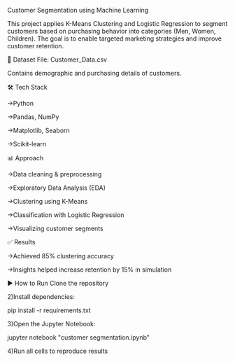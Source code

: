 Customer Segmentation using Machine Learning

This project applies K-Means Clustering and Logistic Regression to segment customers based on purchasing behavior into categories (Men, Women, Children). The goal is to enable targeted marketing strategies and improve customer retention.

📂 Dataset
File: Customer_Data.csv

Contains demographic and purchasing details of customers.

🛠️ Tech Stack

->Python

->Pandas, NumPy

->Matplotlib, Seaborn

->Scikit-learn

📊 Approach

->Data cleaning & preprocessing

->Exploratory Data Analysis (EDA)

->Clustering using K-Means

->Classification with Logistic Regression

->Visualizing customer segments

✅ Results

->Achieved 85% clustering accuracy

->Insights helped increase retention by 15% in simulation

▶️ How to Run
Clone the repository

2)Install dependencies:

pip install -r requirements.txt

3)Open the Jupyter Notebook:

jupyter notebook "customer segmentation.ipynb"

4)Run all cells to reproduce results


